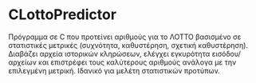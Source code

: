 # CLottoPredictor
Πρόγραμμα σε C που προτείνει αριθμούς για το ΛΟΤΤΟ βασισμένο σε στατιστικές μετρικές (συχνότητα, καθυστέρηση, σχετική καθυστέρηση). Διαβάζει αρχεία ιστορικών κληρώσεων, ελέγχει εγκυρότητα εισόδου/αρχείων και επιστρέφει τους καλύτερους αριθμούς ανάλογα με την επιλεγμένη μετρική. Ιδανικό για μελέτη στατιστικών προτύπων.
